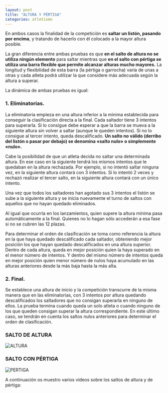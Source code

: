 ```yaml
---
layout: post
title: "ALTURA Y PÉRTIGA"
categories: atletismo
---
```


En ambos casos la finalidad de la competición es **saltar un listón, pasando por encima**, y tratando de hacerlo con él colocado a la mayor altura posible.

La gran diferencia entre ambas pruebas es que **en el salto de altura no se utiliza ningún elemento** para saltar mientras que **en el salto con pértiga se utiliza una barra flexible que permite alcanzar alturas mucho mayores.** La longitud y flexibilidad de esta barra (la pértiga o garrocha) varía de unas a otras y cada atleta podrá utilizar la que considere más adecuada según la altura a superar.

La dinámica de ambas pruebas es igual:

### 1. Eliminatorias.

La eliminatoria empieza en una altura inferior a la mínima establecida para conseguir la clasificación directa a la final.
Cada saltador tiene 3 intentos para superarla. Si lo consigue debe esperar a que la barra se mueva a la siguiente altura sin volver a saltar (aunque le queden intentos).
Si no lo consigue al tercer intento, queda descalificado. **Un salto no válido (derribo del listón o pasar por debajo) se denomina «salto nulo» o simplemente «nulo».**

Cabe la posibilidad de que un atleta decida no saltar una determinada altura. En ese caso en la siguiente tendrá los mismos intentos que le quedaban en la altura rechazada. Por ejemplo, si no intentó saltar ninguna vez, en la siguiente altura contará con 3 intentos. Si lo intentó 2 veces y rechazó realizar el tercer salto, en la siguiente altura contará con un único intento.

Una vez que todos los saltadores han agotado sus 3 intentos el listón se sube a la siguiente altura y se inicia nuevamente el turno de saltos con aquellos que no hayan quedado eliminados.

Al igual que ocurría en los lanzamientos, quien supere la altura mínima pasa automáticamente a la final. Quienes no lo hagan sólo accederán a esa fase si no se cubren las 12 plazas.

Para determinar el orden de clasificación se toma como referencia la altura en la que haya quedado descalificado cada saltador, obteniendo mejor posición los que hayan quedado descalificados en una altura superior. Dentro de cada altura, queda en mejor posición quien la haya superado en el menor número de intentos. Y dentro del mismo número de intentos queda en mejor posición quien menor número de nulos haya acumulado en las alturas anteriores desde la más baja hasta la más alta.

### 2. Final.

Se establece una altura de inicio y la competición transcurre de la misma manera que en las eliminatorias, con 3 intentos por altura quedando descalificados los saltadores que no consigan superarla en ninguno de ellos. La prueba termina cuando queda un solo atleta o cuando ninguno de los que queden consigan superar la altura correspondiente.
En este último caso, se tendrán en cuenta los saltos nulos anteriores para determinar el orden de clasificación.

### SALTO DE ALTURA ###

![ALTURA](https://danieledufis.github.io/images_text/atletismo_salto%20de%20altura.jpg)

### SALTO CON PÉRTIGA ###

![PERTIGA](https://danieledufis.github.io/images_text/atletismo_salto%20pertiga.jpg)

A continuación os muestro varios vídeos sobre los saltos de altura y de pértiga:
